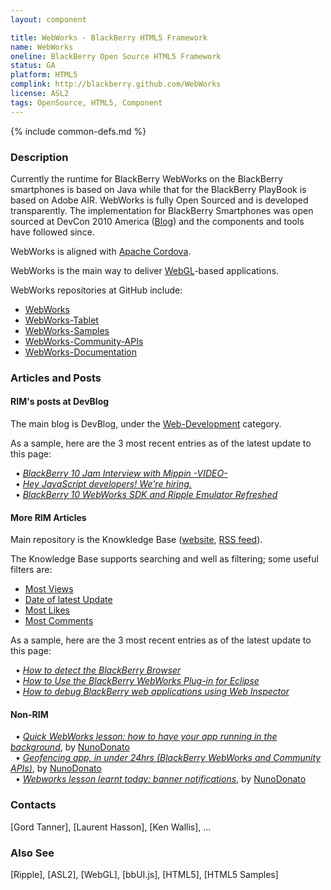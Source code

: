 ```yaml
---
layout: component

title: WebWorks - BlackBerry HTML5 Framework
name: WebWorks
oneline: BlackBerry Open Source HTML5 Framework
status: GA
platform: HTML5
complink: http://blackberry.github.com/WebWorks
license: ASL2
tags: OpenSource, HTML5, Component
---
```

{% include common-defs.md %}

### Description

Currently the runtime for BlackBerry WebWorks on the BlackBerry smartphones is based on Java while
that for the BlackBerry PlayBook is based on Adobe AIR.
WebWorks is fully Open Sourced and is developed transparently.
The implementation for BlackBerry Smartphones was open sourced at DevCon 2010 America ([Blog](TBD))
and the components and tools have followed since.

WebWorks is aligned with [Apache Cordova](Apache_Cordova.html).

WebWorks is the main way to deliver [WebGL](WebGL.html)-based applications.

WebWorks repositories at GitHub include:
 * [WebWorks](http://github.com/blackberry/WebWorks)
 * [WebWorks-Tablet](http://github.com/blackberry/WebWorks-Tablet)
 * [WebWorks-Samples](http://github.com/blackberry/WebWorks-Samples)
 * [WebWorks-Community-APIs](http://github.com/blackberry/WebWorks-Community-APIs)
 * [WebWorks-Documentation](http://github.com/blackberry/WebWorks-Documentation)

### Articles and Posts

#### RIM's posts at DevBlog

The main blog is DevBlog, under the [Web-Development](http://devblog.blackberry.com/category/web-development/) category.

As a sample, here are the 3 most recent entries as of the latest update to this page:

&nbsp;&nbsp;&bull; *[BlackBerry 10 Jam Interview with Mippin -VIDEO-](http://devblog.blackberry.com/2012/06/blackberry-10-jam-interview-with-mippin-video/)*  
&nbsp;&nbsp;&bull; *[Hey JavaScript developers! We're hiring.](http://devblog.blackberry.com/2012/06/hiring-javascript-developers/)*  
&nbsp;&nbsp;&bull; *[BlackBerry 10 WebWorks SDK and Ripple Emulator Refreshed](http://devblog.blackberry.com/2012/06/blackberry-10-webworks-sdk-ripple-update/)*  

#### More RIM Articles

Main repository is the Knowkledge Base ([website](http://supportforums.blackberry.com/t5/Web-and-WebWorks-Development/tkb-p/browser_dev%40tkb#), [RSS feed](http://supportforums.blackberry.com/rim/rss/board?board.id=browser_dev%40tkb)).

The Knowledge Base supports searching and well as filtering; some useful filters are:
* [Most Views](http://supportforums.blackberry.com/t5/Web-and-WebWorks-Development/tkb-p/browser_dev%40tkb#/?sort_by=-views&page=1&restrictionStates=no_filter&breadCrumb=%5B%5D&publishRangeTime=0&attentionState=no_filter&search_type=message)
* [Date of latest Update](http://supportforums.blackberry.com/t5/Web-and-WebWorks-Development/tkb-p/browser_dev%40tkb#/?sort_by=-topicPublishDate&page=1&restrictionStates=no_filter&breadCrumb=%5B%5D&publishRangeTime=0&attentionState=no_filter&search_type=message)
* [Most Likes](http://supportforums.blackberry.com/t5/Web-and-WebWorks-Development/tkb-p/browser_dev%40tkb#/?sort_by=-topicKudosCount&page=1&restrictionStates=no_filter&breadCrumb=%5B%5D&publishRangeTime=0&attentionState=no_filter&search_type=message)
* [Most Comments](http://supportforums.blackberry.com/t5/Web-and-WebWorks-Development/tkb-p/browser_dev%40tkb#/?sort_by=-replies&page=1&restrictionStates=no_filter&breadCrumb=%5B%5D&publishRangeTime=0&attentionState=no_filter&search_type=message)

As a sample, here are the 3 most recent entries as of the latest update to this page:

&nbsp;&nbsp;&bull; *[How to detect the BlackBerry Browser](http://supportforums.blackberry.com/t5/Web-and-WebWorks-Development/How-to-detect-the-BlackBerry-Browser/ta-p/559862)*  
&nbsp;&nbsp;&bull; *[How to Use the BlackBerry WebWorks Plug-in for Eclipse](http://supportforums.blackberry.com/t5/Web-and-WebWorks-Development/How-to-Use-the-BlackBerry-WebWorks-Plug-in-for-Eclipse/ta-p/446837)*  
&nbsp;&nbsp;&bull; *[How to debug BlackBerry web applications using Web Inspector](http://supportforums.blackberry.com/t5/Web-and-WebWorks-Development/How-to-debug-BlackBerry-web-applications-using-Web-Inspector/ta-p/1207155)*  

#### Non-RIM
&nbsp;&nbsp;&bull; *[Quick WebWorks lesson: how to have your app running in the background](http://thebbthing.wordpress.com/2012/06/25/quick-webworks-lesson-how-to-have-your-app-running-in-the-background/)*, by [NunoDonato](http://twitter.com/nunodonato)  
&nbsp;&nbsp;&bull; *[Geofencing app, in under 24hrs (BlackBerry WebWorks and Community APIs)](http://thebbthing.wordpress.com/2012/06/23/geofencing-app-in-under-24hrs-blackberry-webworks-and-community-apis/)*, by [NunoDonato](http://twitter.com/nunodonato)  
&nbsp;&nbsp;&bull; *[Webworks lesson learnt today: banner notifications](http://thebbthing.wordpress.com/2012/06/22/webworks-lesson-learnt-today-banner-notifications/)*, by [NunoDonato](http://twitter.com/nunodonato)  


### Contacts
[Gord Tanner], [Laurent Hasson], [Ken Wallis], ...

### Also See
[Ripple], [ASL2], [WebGL], [bbUI.js], [HTML5], [HTML5 Samples]


